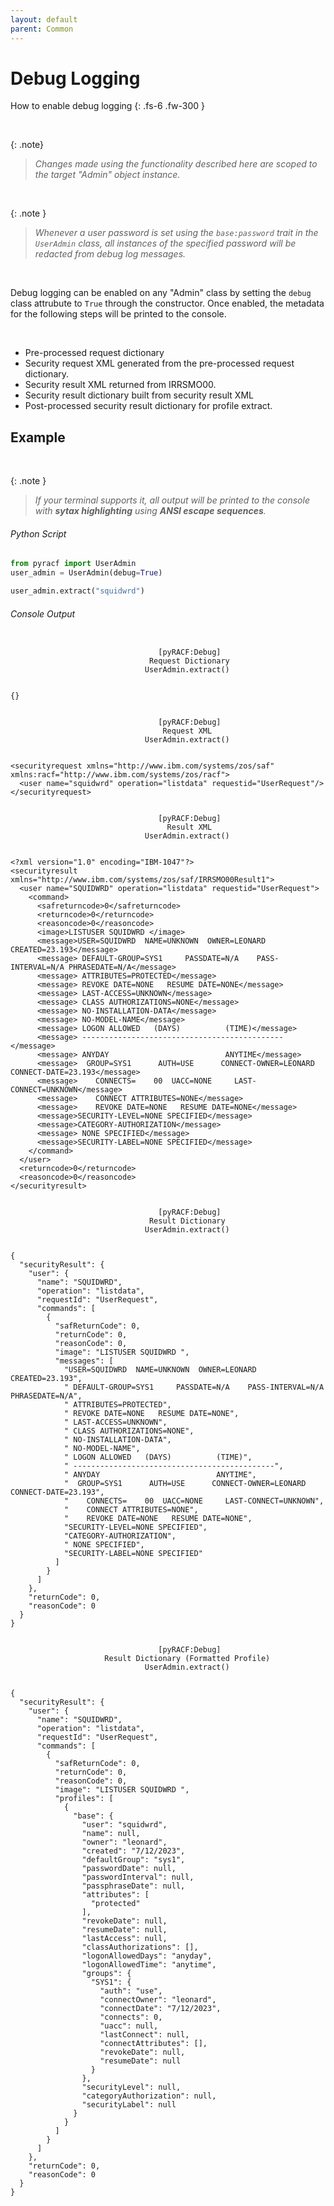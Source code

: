 ```yaml
---
layout: default
parent: Common
---
```


# Debug Logging

How to enable debug logging
{: .fs-6 .fw-300 }

&nbsp;

{: .note}
> _Changes made using the functionality described here are scoped to the target "Admin" object instance._

&nbsp;

{: .note }
> _Whenever a user password is set using the `base:password` trait in the `UserAdmin` class, all instances of the specified password will be redacted from debug log messages._

&nbsp;

Debug logging can be enabled on any "Admin" class by setting the `debug` class attrubute to `True` through the constructor. Once enabled, the metadata for the following steps will be printed to the console.

&nbsp;

* Pre-processed request dictionary
* Security request XML generated from the pre-processed request dictionary.
* Security result XML returned from IRRSMO00.
* Security result dictionary built from security result XML
* Post-processed security result dictionary for profile extract.

## Example

&nbsp;

{: .note }
> _If your terminal supports it, all output will be printed to the console with **sytax highlighting** using **ANSI escape sequences**._

###### Python Script
```python
from pyracf import UserAdmin
user_admin = UserAdmin(debug=True)

user_admin.extract("squidwrd")
```

###### Console Output
```

                                 [pyRACF:Debug]
                               Request Dictionary
                              UserAdmin.extract()


{}


                                 [pyRACF:Debug]
                                  Request XML
                              UserAdmin.extract()


<securityrequest xmlns="http://www.ibm.com/systems/zos/saf" xmlns:racf="http://www.ibm.com/systems/zos/racf">
  <user name="squidwrd" operation="listdata" requestid="UserRequest"/>
</securityrequest>


                                 [pyRACF:Debug]
                                   Result XML
                              UserAdmin.extract()


<?xml version="1.0" encoding="IBM-1047"?>
<securityresult xmlns="http://www.ibm.com/systems/zos/saf/IRRSMO00Result1">
  <user name="SQUIDWRD" operation="listdata" requestid="UserRequest">
    <command>
      <safreturncode>0</safreturncode>
      <returncode>0</returncode>
      <reasoncode>0</reasoncode>
      <image>LISTUSER SQUIDWRD </image>
      <message>USER=SQUIDWRD  NAME=UNKNOWN  OWNER=LEONARD   CREATED=23.193</message>
      <message> DEFAULT-GROUP=SYS1     PASSDATE=N/A    PASS-INTERVAL=N/A PHRASEDATE=N/A</message>
      <message> ATTRIBUTES=PROTECTED</message>
      <message> REVOKE DATE=NONE   RESUME DATE=NONE</message>
      <message> LAST-ACCESS=UNKNOWN</message>
      <message> CLASS AUTHORIZATIONS=NONE</message>
      <message> NO-INSTALLATION-DATA</message>
      <message> NO-MODEL-NAME</message>
      <message> LOGON ALLOWED   (DAYS)          (TIME)</message>
      <message> ---------------------------------------------</message>
      <message> ANYDAY                          ANYTIME</message>
      <message>  GROUP=SYS1      AUTH=USE      CONNECT-OWNER=LEONARD   CONNECT-DATE=23.193</message>
      <message>    CONNECTS=    00  UACC=NONE     LAST-CONNECT=UNKNOWN</message>
      <message>    CONNECT ATTRIBUTES=NONE</message>
      <message>    REVOKE DATE=NONE   RESUME DATE=NONE</message>
      <message>SECURITY-LEVEL=NONE SPECIFIED</message>
      <message>CATEGORY-AUTHORIZATION</message>
      <message> NONE SPECIFIED</message>
      <message>SECURITY-LABEL=NONE SPECIFIED</message>
    </command>
  </user>
  <returncode>0</returncode>
  <reasoncode>0</reasoncode>
</securityresult>


                                 [pyRACF:Debug]
                               Result Dictionary
                              UserAdmin.extract()


{
  "securityResult": {
    "user": {
      "name": "SQUIDWRD",
      "operation": "listdata",
      "requestId": "UserRequest",
      "commands": [
        {
          "safReturnCode": 0,
          "returnCode": 0,
          "reasonCode": 0,
          "image": "LISTUSER SQUIDWRD ",
          "messages": [
            "USER=SQUIDWRD  NAME=UNKNOWN  OWNER=LEONARD   CREATED=23.193",
            " DEFAULT-GROUP=SYS1     PASSDATE=N/A    PASS-INTERVAL=N/A PHRASEDATE=N/A",
            " ATTRIBUTES=PROTECTED",
            " REVOKE DATE=NONE   RESUME DATE=NONE",
            " LAST-ACCESS=UNKNOWN",
            " CLASS AUTHORIZATIONS=NONE",
            " NO-INSTALLATION-DATA",
            " NO-MODEL-NAME",
            " LOGON ALLOWED   (DAYS)          (TIME)",
            " ---------------------------------------------",
            " ANYDAY                          ANYTIME",
            "  GROUP=SYS1      AUTH=USE      CONNECT-OWNER=LEONARD   CONNECT-DATE=23.193",
            "    CONNECTS=    00  UACC=NONE     LAST-CONNECT=UNKNOWN",
            "    CONNECT ATTRIBUTES=NONE",
            "    REVOKE DATE=NONE   RESUME DATE=NONE",
            "SECURITY-LEVEL=NONE SPECIFIED",
            "CATEGORY-AUTHORIZATION",
            " NONE SPECIFIED",
            "SECURITY-LABEL=NONE SPECIFIED"
          ]
        }
      ]
    },
    "returnCode": 0,
    "reasonCode": 0
  }
}


                                 [pyRACF:Debug]
                     Result Dictionary (Formatted Profile)
                              UserAdmin.extract()


{
  "securityResult": {
    "user": {
      "name": "SQUIDWRD",
      "operation": "listdata",
      "requestId": "UserRequest",
      "commands": [
        {
          "safReturnCode": 0,
          "returnCode": 0,
          "reasonCode": 0,
          "image": "LISTUSER SQUIDWRD ",
          "profiles": [
            {
              "base": {
                "user": "squidwrd",
                "name": null,
                "owner": "leonard",
                "created": "7/12/2023",
                "defaultGroup": "sys1",
                "passwordDate": null,
                "passwordInterval": null,
                "passphraseDate": null,
                "attributes": [
                  "protected"
                ],
                "revokeDate": null,
                "resumeDate": null,
                "lastAccess": null,
                "classAuthorizations": [],
                "logonAllowedDays": "anyday",
                "logonAllowedTime": "anytime",
                "groups": {
                  "SYS1": {
                    "auth": "use",
                    "connectOwner": "leonard",
                    "connectDate": "7/12/2023",
                    "connects": 0,
                    "uacc": null,
                    "lastConnect": null,
                    "connectAttributes": [],
                    "revokeDate": null,
                    "resumeDate": null
                  }
                },
                "securityLevel": null,
                "categoryAuthorization": null,
                "securityLabel": null
              }
            }
          ]
        }
      ]
    },
    "returnCode": 0,
    "reasonCode": 0
  }
}
```